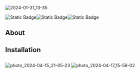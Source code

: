 ![2024-01-31_13-35](https://github.com/ThickBunBun/Qt5YtDL/assets/81237388/ae3f9c8f-0e3d-4510-b93c-96f34c0f3219)

![Static Badge](https://img.shields.io/badge/Qt5-black?logo=Qt)![Static Badge](https://img.shields.io/badge/Python-black?logo=Python)![Static Badge](https://img.shields.io/badge/YouTube-black?logo=Youtube&logoColor=red)

## About

## Installation

##
![photo_2024-04-15_21-05-23](https://github.com/ThickBunBun/Qt5YtDL/assets/81237388/a11d83ca-9ee2-47c1-a69d-b181977614c5)
![photo_2024-04-17_15-58-02](https://github.com/ThickBunBun/Qt5YtDL/assets/81237388/eaabbb8e-8e36-4759-a292-b01583a54707)

